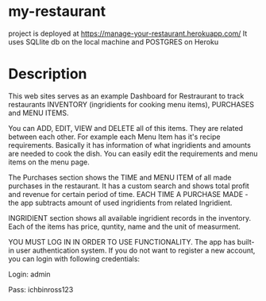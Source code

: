 # my-restaurant
project is deployed at https://manage-your-restaurant.herokuapp.com/ 
It uses SQLlite db on the local machine and POSTGRES on Heroku

# Description
This web sites serves as an example Dashboard for Restraurant to track restaurants INVENTORY (ingridients for cooking menu items), PURCHASES and MENU ITEMS.

You can ADD, EDIT, VIEW and DELETE all of this items. They are related between each other. For example each Menu Item has it's recipe requirements. Basically it has information of what ingridients and amounts are needed to cook the dish. You can easily edit the requirements and menu items on the menu page.

The Purchases section shows the TIME and MENU ITEM of all made purchases in the restaurant. It has a custom search and shows total profit and revenue for certain period of time. EACH TIME A PURCHASE MADE - the app subtracts amount of used ingridients from related Ingridient.

INGRIDIENT section shows all available ingridient records in the inventory. Each of the items has price, quntity, name and the unit of measurment.

YOU MUST LOG IN IN ORDER TO USE FUNCTIONALITY. The app has built-in user authentication system. If you do not want to register a new account, you can login with following credentials:

Login: admin

Pass: ichbinross123
